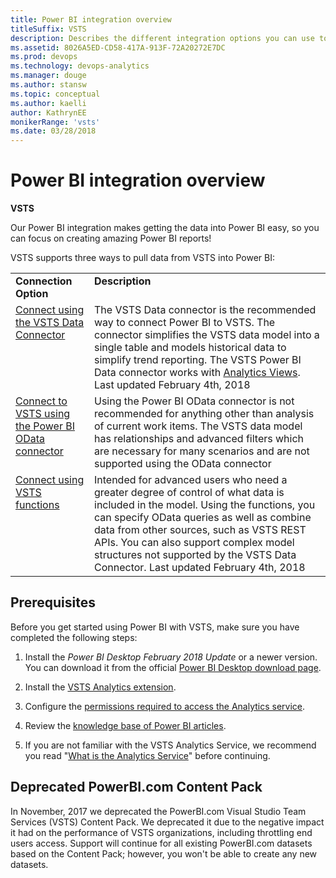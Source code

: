 ```yaml
---
title: Power BI integration overview 
titleSuffix: VSTS 
description: Describes the different integration options you can use to connect to Power BI to access the Analytics Service for Visual Studio Team Services
ms.assetid: 8026A5ED-CD58-417A-913F-72A20272E7DC
ms.prod: devops
ms.technology: devops-analytics
ms.manager: douge
ms.author: stansw
ms.topic: conceptual
ms.author: kaelli
author: KathrynEE
monikerRange: 'vsts'
ms.date: 03/28/2018
---
```


# Power BI integration overview

**VSTS**

Our Power BI integration makes getting the data into Power BI easy, so you can focus on creating amazing Power BI reports!

VSTS supports three ways to pull data from VSTS into Power BI:

<table width="90%">
<tbody valign="top">
    <tr>
        <td width="25%"><b>Connection Option</td>
        <td><b>Description</td>
    </tr>
    <tr>
        <td><a href="data-connector-connect.md">Connect using the VSTS Data Connector</href></td>
        <td>The VSTS Data connector is the recommended way to connect Power BI to VSTS. The connector simplifies the VSTS data model into a single table and models historical data to simplify trend reporting.
        The VSTS Power BI Data connector works with <a href="../analytics/what-are-analytics-views.md">Analytics Views</href></a>. Last updated February 4th, 2018</td>
    </tr>
    <tr>
        <td><a href="access-analytics-power-bi.md">Connect to VSTS using the Power BI OData connector</href></td>
        <td>Using the Power BI OData connector is not recommended for anything other than analysis of current work items. The VSTS data model has relationships and advanced filters which are necessary for many scenarios and are not supported using the OData connector</td>
    </tr>
    <tr>
        <td><a href="data-connector-functions.md">Connect using VSTS functions</href></td>
        <td>Intended for advanced users who need a greater degree of control of what data is included in the model. Using the functions, you can specify OData queries as well as combine data from other sources, such as VSTS REST APIs. You can also support complex model structures not supported by the VSTS Data Connector. 
        Last updated February 4th, 2018</td>
    </tr>
</tbody>
</table>

## Prerequisites

Before you get started using Power BI with VSTS, make sure you have completed the following steps:

1. Install the *Power BI Desktop* *February 2018 Update* or a newer version. You can download it from the official [Power BI Desktop download page](https://powerbi.microsoft.com/desktop).

2. Install the [VSTS Analytics extension](https://marketplace.visualstudio.com/items?itemName=ms.vss-analytics).

3. Configure the [permissions required to access the Analytics service](../analytics/analytics-security.md).

4. Review the [knowledge base of Power BI articles](https://powerbi.microsoft.com/documentation/powerbi-landing-page/).

5. If you are not familiar with the VSTS Analytics Service, we recommend you read "[What is the Analytics Service](../analytics/what-is-analytics.md)" before continuing.

## Deprecated PowerBI.com Content Pack

In November, 2017 we deprecated the PowerBI.com Visual Studio Team Services (VSTS) Content Pack. We deprecated it due to the negative impact it had on the performance of VSTS organizations, including throttling end users access. Support will continue for all existing PowerBI.com datasets based on the Content Pack; however, you won't be able to create any new datasets.

